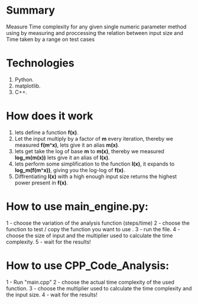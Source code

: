 # Summary
Measure Time complexity for any given single numeric parameter method using by measuring and proccessing the relation between input size and Time taken by a range on test cases 

# Technologies
1. Python.
2. matplotlib.
3. C++.

# How does it work
1. lets define a function **f(x)**.
2. Let the input multiply by a factor of **m** every iteration, thereby we measured **f(m^x)**, lets give it an alias **m(x)**.
3. lets get take the log of base **m** to **m(x)**, thereby we measured **log_m(m(x))** lets give it an alias of **l(x)**.
4. lets perform some simplification to the function **l(x)**, it expands to **log_m(f(m^x))**, giving you the log-log of **f(x)**.
5. Diffrentiating **l(x)** with a high enough input size returns the highest power present in **f(x)**.

# How to use main_engine.py:
1 - choose the variation of the analysis function (steps/time)
2 - choose the function to test / copy the function you want to use .
3 -  run the file.
4 - choose the size of input and the multiplier used to calculate the time complexity.
5 - wait for the results!

# How to use CPP_Code_Analysis:
1 - Run "main.cpp"
2 - choose the actual time complexity of the used function.
3 - choose the multiplier used to calculate the time complexity and the input size.
4 - wait for the results!
